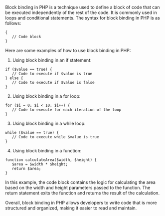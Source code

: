 Block binding in PHP is a technique used to define a block of code that can be executed independently of the rest of the code. It is commonly used in loops and conditional statements. The syntax for block binding in PHP is as follows:

```
{
   // Code block
}
```

Here are some examples of how to use block binding in PHP:

1. Using block binding in an if statement:

```
if ($value == true) {
   // Code to execute if $value is true
} else {
   // Code to execute if $value is false
}
```

2. Using block binding in a for loop:

```
for ($i = 0; $i < 10; $i++) {
   // Code to execute for each iteration of the loop
}
```

3. Using block binding in a while loop:

```
while ($value == true) {
   // Code to execute while $value is true
}
```

4. Using block binding in a function:

```
function calculateArea($width, $height) {
   $area = $width * $height;
   return $area;
}
```

In this example, the code block contains the logic for calculating the area based on the width and height parameters passed to the function. The return statement exits the function and returns the result of the calculation.

Overall, block binding in PHP allows developers to write code that is more structured and organized, making it easier to read and maintain.
